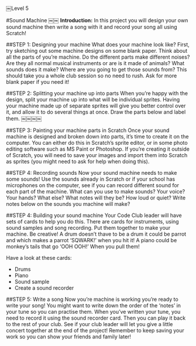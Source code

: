 ￼Level 5

#Sound Machine￼￼__Introduction:__In this project you will design your own sound machine then write a song with it and record your song all using Scratch!##STEP 1: Designing your machineWhat does your machine look like? First, try sketching out some machinedesigns on some blank paper.Think about all the parts of you’re machine.Do the different parts make different noises?Are they all normal musical instruments or are is it made of animals? What sounds does it make?Where are you going to get those sounds from?This should take you a whole club session so no need to rush. Ask for more blank paper if you need it!##STEP 2: Splitting your machine up into partsWhen you’re happy with the design, split your machine up into what will be individual sprites. Having your machine made up of separate sprites will give you better control over it, and allow it to do several things at once.Draw the parts below and label them.￼￼￼￼
##STEP 3: Painting your machine parts in ScratchOnce your sound machine is designed and broken down into parts, it’s time to create it on the computer. You can either do this in Scratch’s sprite editor, or in some photo editing software such as MS Paint or Photoshop. If you’re creating it outside of Scratch, you will need to save your images and import them into Scratch as sprites (you might need to ask for help when doing this).##STEP 4: Recording soundsNow your sound machine needs to make some sounds! Use the sounds already in Scratch or if your school has microphones on the computer, see if you can record different sound for each part of the machine. What can you use to make sounds? Your voice? Your hands? What else? What notes will they be? How loud or quiet? Write notes below on the sounds you machine will make?##STEP 4: Building your sound machineYour Code Club leader will have sets of cards to help you do this. There are cards for instruments, using sound samples and song recording. Put them together to make your machine. Be creative! A drum doesn’t thave to be a drum it could be parrot and which makes a parrot ‘SQWARK!’ when you hit it! A piano could be monkey’s tails that go ‘OOH OOH!’ When you pull them!Have a look at these cards:* Drums* Piano* Sound sample* Create a sound recorder##STEP 5: Write a songNow you’re machine is working you’re ready to write your song!You might want to write down the order of the ‘notes’ in your tune so you can practise them.When you’ve written your tune, you need to record it using the sound recorder card. Then you can play it back to the rest of your club. See if your club leader will let you give a little concert together at the end of the project!Remember to keep saving your work so you can show your friends and family later!